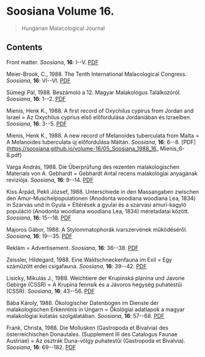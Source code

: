 # Soosiana Volume 16.

> Hungarian Malacological Journal

## Contents



Front matter. _Soosiana_, **16**: I--V. [PDF](https://soosiana.github.io/volume-16/01_Soosiana_1988_16_I-V.pdf)


Meier-Brook, C., 1988. The Tenth International Malacological Congress. _Soosiana_, **16**: VI--VI. [PDF](https://soosiana.github.io/volume-16/02_Soosiana_1988_16_Meier_VI.pdf)


Sümegi Pál, 1988. Beszámoló a 12. Magyar Malakológus Találkozóról. _Soosiana_, **16**: 1--2. [PDF](https://soosiana.github.io/volume-16/03_Soosiana_1988_16_Sumegi_1-2.pdf)


Mienis, Henk K., 1988. A first record of Oxychilus cypirus from Jordan and Israel = Az Oxychilus cyprius első előfordulása Jordániában és Izraelben. _Soosiana_, **16**: 3--5. [PDF](https://soosiana.github.io/volume-16/04_Soosiana_1988_16_Mienis_3-5.pdf)


Mienis, Henk K., 1988. A new record of Melanoides tuberculata from Malta = A Melanoides tuberculata új előfordulása Máltán. _Soosiana_, **16**: 6--8. [PDF](https://soosiana.github.io/volume-16/05_Soosiana_1988_16_ Mienis_6-8.pdf)


Varga András, 1988. Die Überprüfung des rezenten malakologischen Materials von A. Gebhardt = Gebhardt Antal recens malakológiai anyagának reviziója. _Soosiana_, **16**: 9--14. [PDF](https://soosiana.github.io/volume-16/06_Soosiana_1988_16_Varga_9-14.pdf)


Kiss Árpád, Pekli József, 1988. Unterschiede in den Massangaben zwischen den Amur-Muschelpopulationen (Anodonta woodiana woodiana Lea, 1834) in Szarvas und in Gyula = Eltérések a gyulai és a szarvasi amuri-kagyló populáció (Anodonta woodiana woodiana Lea, 1834) méretadatai között. _Soosiana_, **16**: 15--18. [PDF](https://soosiana.github.io/volume-16/07_Soosiana_1988_16_KissA_15-18.pdf)


Majoros Gábor, 1988. A Stylommatophorák ivarszervének működéséről. _Soosiana_, **16**: 19--35. [PDF](https://soosiana.github.io/volume-16/08_Soosiana_1988_16_Majoros_19-35.pdf)


Reklám = Advertisement. _Soosiana_, **16**: 36--38. [PDF](https://soosiana.github.io/volume-16/09_Soosiana_1988_16_Reklam_36-38.pdf)


Zeissler, Hildegard, 1988. Eine Waldschneckenfauna im Exil = Egy száműzött erdei csigafauna. _Soosiana_, **16**: 39--42. [PDF](https://soosiana.github.io/volume-16/10_Soosiana_1988_16_Zeissler_39-42.pdf)


Lisicky, Mikulás J., 1988. Weichtiere der Krupinská planina und Javorie Gebirge (CSSR) = A Krupina fennsík és a Jávoros hegység puhatestűi (CSSR). _Soosiana_, **16**: 43--56. [PDF](https://soosiana.github.io/volume-16/11_Soosiana_1988_16_Lisicky_43-56.pdf)


Bába Károly, 1988. Ökologischer Datenbogen im Dienste der malakologischen Erkenntnis in Ungarn = Ökológiai adatlapok a magyar malakológiai kutatás szolgálatában. _Soosiana_, **16**: 57--68. [PDF](https://soosiana.github.io/volume-16/12_Soosiana_1988_16_Baba_57-68.pdf)


Frank, Christa, 1988. Die Mollusken (Gastropoda et Bivalvia) des österreichischen Donautales. (Supplement III des Catalogus Faunae Austriae) = Az osztrák Duna-völgy puhatestűi (Gastropoda et Bivalvia). _Soosiana_, **16**: 69--182. [PDF](https://soosiana.github.io/volume-16/13_Soosiana_1988_16_Frank_69-182.pdf)




